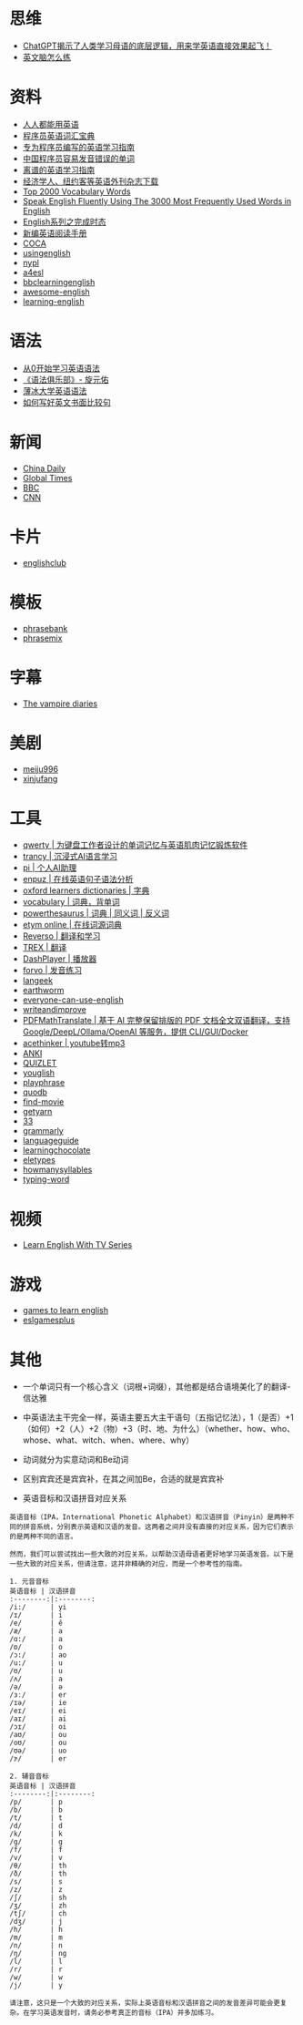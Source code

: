 # 思维
- [ChatGPT揭示了人类学习母语的底层逻辑，用来学英语直接效果起飞！](https://www.youtube.com/watch?v=KemHyH2EN_M)
- [英文脑怎么练](https://www.youtube.com/watch?v=PBR-wfKKdXk)

# 资料
- [人人都能用英语](https://github.com/xiaolai/everyone-can-use-english)
- [程序员英语词汇宝典](https://github.com/Wei-Xia/most-frequent-technology-english-words)
- [专为程序员编写的英语学习指南](https://github.com/yujiangshui/A-Programmers-Guide-to-English)
- [中国程序员容易发音错误的单词](https://github.com/shimohq/chinese-programmer-wrong-pronunciation)
- [离谱的英语学习指南](https://github.com/byoungd/English-level-up-tips)
- [经济学人、纽约客等英语外刊杂志下载](https://github.com/hehonghui/awesome-english-ebooks)
- [Top 2000 Vocabulary Words](https://www.talkenglish.com/vocabulary/top-2000-vocabulary.aspx)
- [Speak English Fluently Using The 3000 Most Frequently Used Words in English](https://basicenglishspeaking.com/3000-most-common-words/)
- [English系列之完成时态](https://www.fengorz.me/2020/06/15/English%E7%B3%BB%E5%88%97%E4%B9%8B%E5%AE%8C%E6%88%90%E6%97%B6%E6%80%81-%E7%8E%B0%E5%9C%A8%E5%AE%8C%E6%88%90%E6%97%B6/)
- [新编英语阅读手册](http://xiaolai.co/books/f79b2a287ab8547ec641a4960ea1ff62/index)
- [COCA](https://www.english-corpora.org/)
- [usingenglish](https://www.usingenglish.com/)
- [nypl](https://www.nypl.org/events/classes/english)
- [a4esl](http://a4esl.org/)
- [bbclearningenglish](https://www.bbc.co.uk/learningenglish/)
- [awesome-english](https://github.com/yvoronoy/awesome-english)
- [learning-english](https://github.com/knowledgefxg/learning-english)
# 语法
- [从0开始学习英语语法](https://github.com/hzpt-inet-club/english-note)
- [《语法俱乐部》- 旋元佑](https://github.com/llwslc/grammar-club)
- [薄冰大学英语语法](https://github.com/oldwestenglish/grammar)
- [如何写好英文书面比较句](http://xiaolai.co/books/8724bd963e758a48a168d955e711485b/index.html)

# 新闻
- [China Daily](https://www.chinadailyasia.com/hk)
- [Global Times](https://www.globaltimes.cn/)
- [BBC](https://www.bbc.com/)
- [CNN](https://edition.cnn.com/)

# 卡片
- [englishclub](https://www.englishclub.com/posters/)

# 模板
- [phrasebank](https://www.phrasebank.manchester.ac.uk/)
- [phrasemix](https://www.phrasemix.com/)

# 字幕
- [The vampire diaries](https://my-subs.net/showlistsubtitles-1811-the-vampire-diaries)
# 美剧
- [meiju996](http://www.meiju996.com/)
- [xinjufang](https://www.xinjufang.com/)

# 工具
- [qwerty | 为键盘工作者设计的单词记忆与英语肌肉记忆锻炼软件](https://qwerty.kaiyi.cool/)
- [trancy | 沉浸式AI语言学习](https://www.trancy.org/zh-cn)
- [pi | 个人AI助理](https://pi.ai/)
- [enpuz | 在线英语句子语法分析](https://enpuz.com)
- [oxford learners dictionaries | 字典](https://www.oxfordlearnersdictionaries.com/us/)
- [vocabulary | 词典，背单词](https://www.vocabulary.com/)
- [powerthesaurus | 词典 | 同义词 | 反义词](https://www.powerthesaurus.org/)
- [etym online | 在线词源词典](https://www.etymonline.com/cn)
- [Reverso | 翻译和学习](https://context.reverso.net/)
- [TREX | 翻译](https://tr-ex.me/)
- [DashPlayer | 播放器](https://github.com/solidSpoon/DashPlayer)
- [forvo | 发音练习](https://forvo.com/)
- [langeek](https://langeek.co/)
- [earthworm](https://github.com/cuixueshe/earthworm)
- [everyone-can-use-english](https://github.com/ZuodaoTech/everyone-can-use-english)
- [writeandimprove](https://writeandimprove.com/)
- [PDFMathTranslate | 基于 AI 完整保留排版的 PDF 文档全文双语翻译，支持 Google/DeepL/Ollama/OpenAI 等服务，提供 CLI/GUI/Docker](https://github.com/Byaidu/PDFMathTranslate)
- [acethinker | youtube转mp3](https://www.acethinker.cn/)
- [ANKI](https://apps.ankiweb.net/)
- [QUIZLET](https://quizlet.com/cn)
- [youglish](https://youglish.com/)
- [playphrase](https://www.playphrase.me/)
- [quodb](https://www.quodb.com/)
- [find-movie](https://find-movie.info/)
- [getyarn](https://getyarn.io/)
- [33](https://33.agilestudio.cn/)
- [grammarly](https://app.grammarly.com/)
- [languageguide](https://www.languageguide.org/english/vocabulary/)
- [learningchocolate](https://www.learningchocolate.com/word-set/weather-70)
- [eletypes](https://www.eletypes.com/)
- [howmanysyllables](https://www.howmanysyllables.com/)
- [typing-word](https://github.com/zyronon/typing-word)

# 视频
- [Learn English With TV Series](https://www.youtube.com/@LearnEnglishWithTVSeries)

# 游戏
- [games to learn english](https://www.gamestolearnenglish.com/)
- [eslgamesplus](https://www.eslgamesplus.com/)

# 其他

- 一个单词只有一个核心含义（词根+词缀），其他都是结合语境美化了的翻译-信达雅
- 中英语法主干完全一样，英语主要五大主干语句（五指记忆法），1（是否）+1（如何）+2（人）+2（物）+3（时、地、为什么）（whether、how、who、whose、what、witch、when、where、why）
- 动词就分为实意动词和Be动词
- 区别宾宾还是宾宾补，在其之间加Be，合适的就是宾宾补

- 英语音标和汉语拼音对应关系
```
英语音标（IPA，International Phonetic Alphabet）和汉语拼音（Pinyin）是两种不同的拼音系统，分别表示英语和汉语的发音。这两者之间并没有直接的对应关系，因为它们表示的是两种不同的语言。

然而，我们可以尝试找出一些大致的对应关系，以帮助汉语母语者更好地学习英语发音。以下是一些大致的对应关系，但请注意，这并非精确的对应，而是一个参考性的指南。

1. 元音音标
英语音标 | 汉语拼音
:--------:|:--------:
/i:/      | yi
/ɪ/       | i
/e/       | ê
/æ/       | a
/ɑ:/      | a
/ɒ/       | o
/ɔ:/      | ao
/u:/      | u
/ʊ/       | u
/ʌ/       | a
/ə/       | ə
/ɜː/      | er
/ɪə/      | ie
/eɪ/      | ei
/aɪ/      | ai
/ɔɪ/      | oi
/aʊ/      | ou
/oʊ/      | ou
/ʊə/      | uo
/ɝ/       | er

2. 辅音音标
英语音标 | 汉语拼音
:--------:|:--------:
/p/       | p
/b/       | b
/t/       | t
/d/       | d
/k/       | k
/g/       | g
/f/       | f
/v/       | v
/θ/       | th
/ð/       | th
/s/       | s
/z/       | z
/ʃ/       | sh
/ʒ/       | zh
/tʃ/      | ch
/dʒ/      | j
/h/       | h
/m/       | m
/n/       | n
/ŋ/       | ng
/l/       | l
/r/       | r
/w/       | w
/j/       | y

请注意，这只是一个大致的对应关系，实际上英语音标和汉语拼音之间的发音差异可能会更复杂。在学习英语发音时，请务必参考真正的音标（IPA）并多加练习。
```
